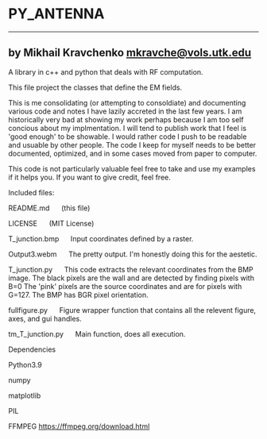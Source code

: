 # PY_ANTENNA
-----------------
by Mikhail Kravchenko
mkravche@vols.utk.edu
-----------------
A library in c++ and python that deals with RF computation.

This file project the classes that define the EM fields. 

This is me consolidating (or attempting to consoldiate) and documenting various code and notes I have lazily accreted in the last few years. I am historically very bad at showing my work perhaps because I am too self concious about my implmentation. I will tend to publish work that I feel is 'good enough' to be showable. I would rather code I push to be readable and usuable by other people. The code I keep for myself needs to be better documented, optimized, and in some cases moved from paper to computer.

This code is not particularly valuable feel free to take and use my examples if it helps you. If you want to give credit, feel free.

Included files:

README.md   &nbsp;&nbsp;&nbsp;&nbsp; (this file)

LICENSE     &nbsp;&nbsp;&nbsp;&nbsp;        (MIT License)

T_junction.bmp  &nbsp;&nbsp;&nbsp;&nbsp;    Input coordinates defined by a raster.

Output3.webm    &nbsp;&nbsp;&nbsp;&nbsp;    The pretty output. I'm honestly doing this for the aestetic.

T_junction.py &nbsp;&nbsp;&nbsp;&nbsp; This code extracts the relevant coordinates from the BMP image. The black pixels are the wall and are detected by finding pixels with B=0
The 'pink' pixels are the source coordinates and are for pixels with G=127. The BMP has BGR pixel orientation.

fullfigure.py &nbsp;&nbsp;&nbsp;&nbsp; Figure wrapper function that contains all the relevent figure, axes, and gui handles.

tm_T_junction.py &nbsp;&nbsp;&nbsp;&nbsp; Main function, does all execution.

Dependencies

Python3.9

numpy

matplotlib

PIL

FFMPEG
https://ffmpeg.org/download.html




